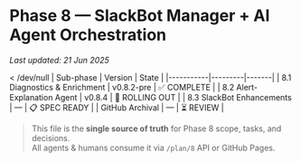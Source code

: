 # Phase 8 — SlackBot Manager + AI Agent Orchestration

_Last updated: 21 Jun 2025_

 < /dev/null |  Sub-phase | Version | State |
|-----------|---------|-------|
| 8.1 Diagnostics & Enrichment | v0.8.2-pre | ✅ COMPLETE |
| 8.2 Alert-Explanation Agent  | v0.8.4     | 🚧 ROLLING OUT |
| 8.3 SlackBot Enhancements    | —          | 📋 SPEC READY |
| GitHub Archival              | —          | ⏳ REVIEW |

> This file is the **single source of truth** for Phase 8 scope, tasks, and decisions.  
> All agents & humans consume it via `/plan/8` API or GitHub Pages.
